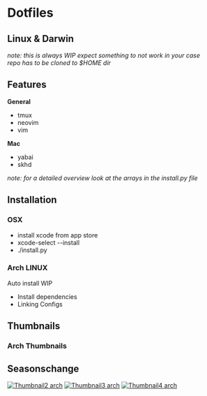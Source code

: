 # Dotfiles

## Linux & Darwin

_note: this is always WIP expect something to not work in your case_  
_repo has to be cloned to $HOME dir_

## Features

**General**  
- tmux
- neovim
- vim

**Mac**  
- yabai
- skhd

_note: for a detailed overview look at the arrays in the install.py file_

## Installation

### OSX

- install xcode from app store
- xcode-select --install
- ./install.py

### Arch LINUX

Auto install WIP

- Install dependencies
- Linking Configs

## Thumbnails

### Arch Thumbnails

## Seasonschange
[![Thumbnail2 arch](https://i.imgur.com/xWP2mlu.png)](https://github.com/danielnehrig/.dotfiles-darwin/wiki/arch)
[![Thumbnail3 arch](https://i.imgur.com/DWxgVRB.png)](https://github.com/danielnehrig/.dotfiles-darwin/wiki/arch)
[![Thumbnail4 arch](https://i.imgur.com/5QFGV6y.png)](https://github.com/danielnehrig/.dotfiles-darwin/wiki/arch)
